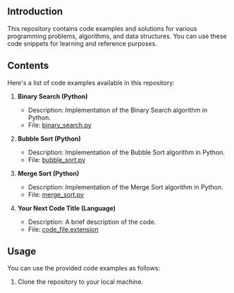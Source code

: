 ## Introduction

This repository contains code examples and solutions for various programming problems, algorithms, and data structures. You can use these code snippets for learning and reference purposes.

## Contents

Here's a list of code examples available in this repository:

1. **Binary Search (Python)**
   - Description: Implementation of the Binary Search algorithm in Python.
   - File: [binary_search.py](binary_search.py)

2. **Bubble Sort (Python)**
   - Description: Implementation of the Bubble Sort algorithm in Python.
   - File: [bubble_sort.py](bubble_sort.py)

3. **Merge Sort (Python)**
   - Description: Implementation of the Merge Sort algorithm in Python.
   - File: [merge_sort.py](merge_sort.py)

4. **Your Next Code Title (Language)**
   - Description: A brief description of the code.
   - File: [code_file.extension](code_file.extension)

## Usage

You can use the provided code examples as follows:

1. Clone the repository to your local machine.
